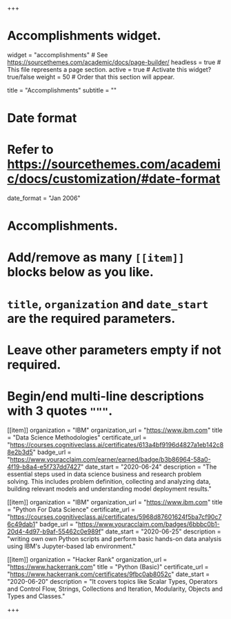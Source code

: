 +++
# Accomplishments widget.
widget = "accomplishments"  # See https://sourcethemes.com/academic/docs/page-builder/
headless = true  # This file represents a page section.
active = true  # Activate this widget? true/false
weight = 50  # Order that this section will appear.

title = "Accomplish&shy;ments"
subtitle = ""

# Date format
#   Refer to https://sourcethemes.com/academic/docs/customization/#date-format
date_format = "Jan 2006"

# Accomplishments.
#   Add/remove as many `[[item]]` blocks below as you like.
#   `title`, `organization` and `date_start` are the required parameters.
#   Leave other parameters empty if not required.
#   Begin/end multi-line descriptions with 3 quotes `"""`.

[[item]]
  organization = "IBM"
  organization_url = "https://www.ibm.com"
  title = "Data Science Methodologies"
  certificate_url = "https://courses.cognitiveclass.ai/certificates/613a4bf9196d4827a1eb142c88e2b3d5"
  badge_url = "https://www.youracclaim.com/earner/earned/badge/b3b86964-58a0-4f19-b8a4-e5f737dd7427"
  date_start = "2020-06-24"
  description = "The essential steps used in data science business and research problem solving. This includes problem definition, collecting and analyzing data, building relevant models and understanding model deployment results."

[[item]]
  organization = "IBM"
  organization_url = "https://www.ibm.com"
  title = "Python For Data Science"
  certificate_url = "https://courses.cognitiveclass.ai/certificates/5968d87601624f5ba7cf90c76c49dab1"
  badge_url = "https://www.youracclaim.com/badges/6bbbc0b1-20d4-4d97-b9af-55462c0e989f"
  date_start = "2020-06-25"
  description = "writing own own Python scripts and perform basic hands-on data analysis using IBM's Jupyter-based lab environment."
  
[[item]]
  organization = "Hacker Rank"
  organization_url = "https://www.hackerrank.com"
  title = "Python (Basic)"
  certificate_url = "https://www.hackerrank.com/certificates/9fbc0ab8052c"
  date_start = "2020-06-20"
  description = "It covers topics like Scalar Types, Operators and Control Flow, Strings, Collections and Iteration, Modularity, Objects and Types and Classes."

+++
